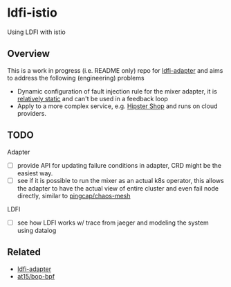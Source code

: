 # ldfi-istio

Using LDFI with istio

## Overview

This is a work in progress (i.e. README only) repo for [ldfi-adapter](https://github.com/disorderlylabs/ldfi-adapter) and aims to address the following (engineering) problems

- Dynamic configuration of fault injection rule for the mixer adapter, it is [relatively static](https://github.com/disorderlylabs/ldfi-adapter/blob/master/mygrpcadapter.go#L102-L145) and can't be used in a feedback loop
- Apply to a more complex service, e.g. [Hipster Shop](https://github.com/GoogleCloudPlatform/microservices-demo) and runs on cloud providers.

## TODO

Adapter

- [ ] provide API for updating failure conditions in adapter, CRD might be the easiest way.
- [ ] see if it is possible to run the mixer as an actual k8s operator, this allows the adapter to have the actual view of entire cluster and even fail node directly, similar to [pingcap/chaos-mesh](https://github.com/pingcap/chaos-mesh)

LDFI

- [ ] see how LDFI works w/ trace from jaeger and modeling the system using datalog

## Related

- [ldfi-adapter](https://github.com/disorderlylabs/ldfi-adapter)
- [at15/bop-bpf](https://github.com/at15/bop-bpf)